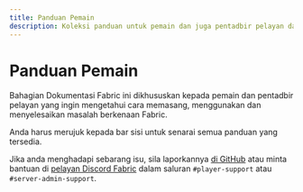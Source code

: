 ```yaml
---
title: Panduan Pemain
description: Koleksi panduan untuk pemain dan juga pentadbir pelayan dalam memasang dan menggunakan Fabric.
---
```


# Panduan Pemain

Bahagian Dokumentasi Fabric ini dikhususkan kepada pemain dan pentadbir pelayan yang ingin mengetahui cara memasang, menggunakan dan menyelesaikan masalah berkenaan Fabric.

Anda harus merujuk kepada bar sisi untuk senarai semua panduan yang tersedia.

Jika anda menghadapi sebarang isu, sila laporkannya [di GitHub](https://github.com/FabricMC/fabric-docs) atau minta bantuan di [pelayan Discord Fabric](https://discord.gg/v6v4pMv) dalam saluran `#player-support` atau `#server-admin-support`.

